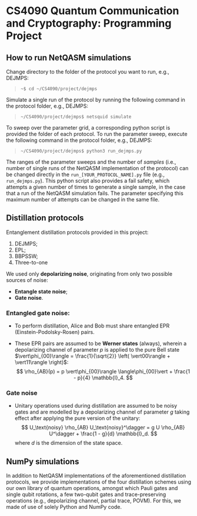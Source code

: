 # CS4090 Quantum Communication and Cryptography: Programming Project


## How to run NetQASM simulations

Change directory to the folder of the protocol you want to run, e.g., DEJMPS:

> ```~$ cd ~/CS4090/project/dejmps```

Simulate a single run of the protocol by running the following command in the protocol folder, e.g., DEJMPS:

> ```~/CS4090/project/dejmps$ netsquid simulate```

To sweep over the parameter grid, a corresponding python script is provided the folder of each protocol. To run the parameter sweep, execute the following command in the protocol folder, e.g., DEJMPS:

> ```~/CS4090/project/dejmps$ python3 run_dejmps.py```

The ranges of the parameter sweeps and the number of _samples_ (i.e., number of single runs of the NetQASM implementation of the protocol) can be changed directly in the `run_[YOUR_PROTOCOL_NAME].py` file (e.g., `run_dejmps.py`). This python script also provides a fail safety, which attempts a given number of times to generate a single sample, in the case that a run of the NetQASM simulation fails. The parameter specifying this maximum number of attempts can be changed in the same file.


## Distillation protocols

Entanglement distillation protocols provided in this project:
1. DEJMPS;
2. EPL;
3. BBPSSW;
4. Three-to-one

We used only __depolarizing noise__, originating from only two possible sources of noise:
* __Entangle state noise__;
* __Gate noise__.


### Entangled gate noise:
* To perform distillation, Alice and Bob must share entangled EPR (Einstein-Podolsky-Rosen) pairs.

* These EPR pairs are assumed to be __Werner states__ (always), wherein a depolarizing channel of parameter $p$ is applied to the pure Bell state $\vert\phi_{00}\rangle = \frac{1}{\sqrt{2}} \left( \vert00\rangle + \vert11\rangle \right)$:
$$
\rho_{AB}(p) = p \vert\phi_{00}\rangle \langle\phi_{00}\vert + \frac{1 - p}{4} \mathbb{I}_4.
$$


### Gate noise

* Unitary operations used during distillation are assumed to be noisy gates and are modelled by a depolarizing channel of parameter $g$ taking effect after applying the pure version of the unitary:
$$
U_\text{noisy} \rho_{AB} U_\text{noisy}^\dagger = g U \rho_{AB} U^\dagger + \frac{1 - g}{d} \mathbb{I}_d.
$$
where $d$ is the dimension of the state space.


## NumPy simulations

In addition to NetQASM implementations of the aforementioned distillation protocols, we provide implementations of the four distillation schemes using our own library of quantum operations, amongst which Pauli gates and single qubit rotations, a few two-qubit gates and trace-preserving operations (e.g., depolarizing channel, partial trace, POVM). For this, we made of use of solely Python and NumPy code.

 
